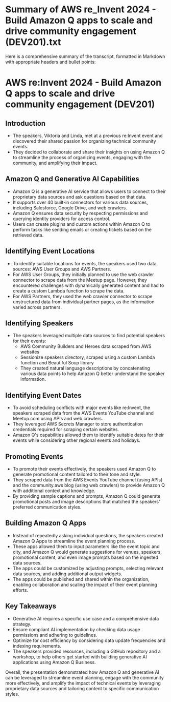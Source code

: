 # Summary of AWS re_Invent 2024 - Build Amazon Q apps to scale and drive community engagement (DEV201).txt

Here is a comprehensive summary of the transcript, formatted in Markdown with appropriate headers and bullet points:

# AWS re:Invent 2024 - Build Amazon Q apps to scale and drive community engagement (DEV201)

## Introduction

- The speakers, Viktoria and Linda, met at a previous re:Invent event and discovered their shared passion for organizing technical community events.
- They decided to collaborate and share their insights on using Amazon Q to streamline the process of organizing events, engaging with the community, and amplifying their impact.

## Amazon Q and Generative AI Capabilities

- Amazon Q is a generative AI service that allows users to connect to their proprietary data sources and ask questions based on that data.
- It supports over 40 built-in connectors for various data sources, including Salesforce, Google Drive, and web crawlers.
- Amazon Q ensures data security by respecting permissions and querying identity providers for access control.
- Users can create plugins and custom actions within Amazon Q to perform tasks like sending emails or creating tickets based on the retrieved data.

## Identifying Event Locations

- To identify suitable locations for events, the speakers used two data sources: AWS User Groups and AWS Partners.
- For AWS User Groups, they initially planned to use the web crawler connector to scrape data from the Meetup page. However, they encountered challenges with dynamically generated content and had to create a custom Lambda function to scrape the data.
- For AWS Partners, they used the web crawler connector to scrape unstructured data from individual partner pages, as the information varied across partners.

## Identifying Speakers

- The speakers leveraged multiple data sources to find potential speakers for their events:
  - AWS Community Builders and Heroes data scraped from AWS websites
  - Sessionize speakers directory, scraped using a custom Lambda function and Beautiful Soup library
  - They created natural language descriptions by concatenating various data points to help Amazon Q better understand the speaker information.

## Identifying Event Dates

- To avoid scheduling conflicts with major events like re:Invent, the speakers scraped data from the AWS Events YouTube channel and Meetup.com using APIs and web crawlers.
- They leveraged AWS Secrets Manager to store authentication credentials required for scraping certain websites.
- Amazon Q's capabilities allowed them to identify suitable dates for their events while considering other regional events and holidays.

## Promoting Events

- To promote their events effectively, the speakers used Amazon Q to generate promotional content tailored to their tone and style.
- They scraped data from the AWS Events YouTube channel (using APIs) and the community.aws blog (using web crawlers) to provide Amazon Q with additional context and knowledge.
- By providing sample captions and prompts, Amazon Q could generate promotional posts and image descriptions that matched the speakers' preferred communication styles.

## Building Amazon Q Apps

- Instead of repeatedly asking individual questions, the speakers created Amazon Q Apps to streamline the event planning process.
- These apps allowed them to input parameters like the event topic and city, and Amazon Q would generate suggestions for venues, speakers, promotional content, and even image prompts based on the ingested data sources.
- The apps could be customized by adjusting prompts, selecting relevant data sources, and adding additional output widgets.
- The apps could be published and shared within the organization, enabling collaboration and scaling the impact of their event planning efforts.

## Key Takeaways

- Generative AI requires a specific use case and a comprehensive data strategy.
- Ensure compliant AI implementation by checking data usage permissions and adhering to guidelines.
- Optimize for cost efficiency by considering data update frequencies and indexing requirements.
- The speakers provided resources, including a GitHub repository and a workshop, to help others get started with building generative AI applications using Amazon Q Business.

Overall, the presentation demonstrated how Amazon Q and generative AI can be leveraged to streamline event planning, engage with the community more effectively, and amplify the impact of technical events by leveraging proprietary data sources and tailoring content to specific communication styles.